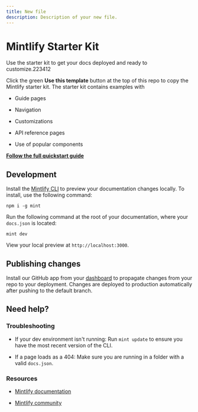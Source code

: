 ```yaml
---
title: New file
description: Description of your new file.
---
```


# Mintlify Starter Kit

Use the starter kit to get your docs deployed and ready to customize.223412

Click the green **Use this template** button at the top of this repo to copy the Mintlify starter kit. The starter kit contains examples with

* Guide pages

* Navigation

* Customizations

* API reference pages

* Use of popular components

[**Follow the full quickstart guide**](https://starter.mintlify.com/quickstart)

## Development

Install the [Mintlify CLI](https://www.npmjs.com/package/mint) to preview your documentation changes locally. To install, use the following command:

```theme="github-light" theme="github-light" dark-theme="github-dark"
npm i -g mint
```

Run the following command at the root of your documentation, where your `docs.json` is located:

```theme="github-light" theme="github-light" dark-theme="github-dark"
mint dev
```

View your local preview at `http://localhost:3000`.

## Publishing changes

Install our GitHub app from your [dashboard](https://dashboard.mintlify.com/settings/organization/github-app) to propagate changes from your repo to your deployment. Changes are deployed to production automatically after pushing to the default branch.

## Need help?

### Troubleshooting

* If your dev environment isn't running: Run `mint update` to ensure you have the most recent version of the CLI.

* If a page loads as a 404: Make sure you are running in a folder with a valid `docs.json`.

### Resources

* [Mintlify documentation](https://mintlify.com/docs)

* [Mintlify community](https://mintlify.com/community)
